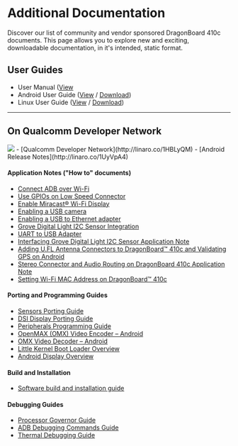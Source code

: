 # Additional Documentation

Discover our list of community and vendor sponsored DragonBoard 410c documents. This page allows you to explore new and exciting, downloadable documentation, in it's intended, static format.

## User Guides

- User Manual ([View](UserManual.md)
- Android User Guide ([View](https://github.com/96boards/documentation/blob/master/ConsumerEdition/DragonBoard-410c/AdditionalDocs/AndroidUserGuide_DragonBoard.pdf) / [Download](https://github.com/96boards/documentation/raw/master/ConsumerEdition/DragonBoard-410c/AdditionalDocs/AndroidUserGuide_DragonBoard.pdf))
- Linux User Guide ([View](https://github.com/96boards/documentation/blob/master/ConsumerEdition/DragonBoard-410c/AdditionalDocs/LinuxUserGuide_DragonBoard.pdf) / [Download](https://github.com/96boards/documentation/raw/master/ConsumerEdition/DragonBoard-410c/AdditionalDocs/LinuxUserGuide_DragonBoard.pdf))

***

## On Qualcomm Developer Network
<img src="http://www.96boards.org/wp-content/uploads/2015/06/QDN-H-RGB-72ppi.gif" data-canonical-src="http://www.96boards.org/wp-content/uploads/2015/06/QDN-H-RGB-72ppi.gif" aligh="right" />
- [Qualcomm Developer Network](http://linaro.co/1HBLyQM)
- [Android Release Notes](http://linaro.co/1UyVpA4)

#### Application Notes ("How to" documents)

- [Connect ADB over Wi-Fi](http://linaro.co/1EjQEBb)
- [Use GPIOs on Low Speed Connector](http://linaro.co/1DHtVEb)
- [Enable Miracast® Wi-Fi Display](http://linaro.co/1EjR36F)
- [Enabling a USB camera](http://linaro.co/1MkP0Hu)
- [Enabling a USB to Ethernet adapter](http://bit.ly/1P1hYK0)
- [Grove Digital Light I2C Sensor Integration](http://linaro.co/db410c-grove)
- [UART to USB Adapter](http://linaro.co/1iLAdtg)
- [Interfacing Grove Digital Light I2C Sensor Application Note](http://linaro.co/1LR6OFI)
- [Adding U.FL Antenna Connectors to DragonBoard™ 410c and Validating GPS on Android](http://linaro.co/1XtcfSr)
- [Stereo Connector and Audio Routing on DragonBoard 410c Application Note](http://linaro.co/1OR1ZC6)
- [Setting Wi-Fi MAC Address on DragonBoard™ 410c](http://linaro.co/1MB6w64)

#### Porting and Programming Guides

- [Sensors Porting Guide](http://linaro.co/1PgL0pQ)
- [DSI Display Porting Guide](http://linaro.co/1hts9fS)
- [Peripherals Programming Guide](http://linaro.co/1DHuWMj)
- [OpenMAX (OMX) Video Encoder – Android](http://linaro.co/1Mg1wGx)
- [OMX Video Decoder – Android](http://linaro.co/1UyVVhq)
- [Little Kernel Boot Loader Overview](http://linaro.co/1f3ITbI)
- [Android Display Overview](http://linaro.co/1DHvbXW)

#### Build and Installation

- [Software build and installation guide](http://linaro.co/1EjRpdz)

#### Debugging Guides

- [Processor Governor Guide](http://linaro.co/1htsgZ4)
- [ADB Debugging Commands Guide](http://linaro.co/1EjRtdk)
- [Thermal Debugging Guide](http://linaro.co/1gthWza)
